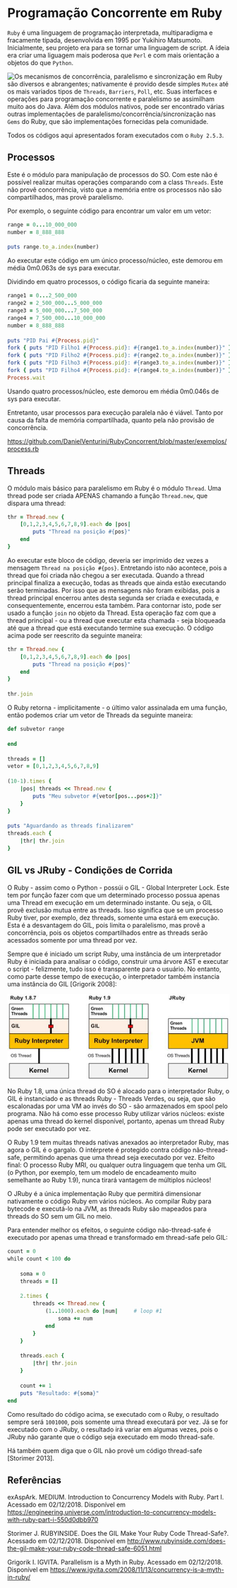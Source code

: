 # Programação Concorrente em Ruby

```Ruby``` é uma linguagem de programação interpretada, multiparadigma e fracamente tipada, desenvolvida em 1995 por Yukihiro Matsumoto. Inicialmente, seu projeto era para se tornar uma linguagem de script. A ídeia era criar uma liguagem mais poderosa que ```Perl``` e com mais orientação a objetos do que ```Python```.

<img align="left" src="https://github.com/DanielVenturini/RubyConcorrent/blob/master/imagens/logo.png">


Os mecanismos de concorrência, paralelismo e sincronização em Ruby são diversos e abrangentes; nativamente é provido desde simples ```Mutex``` até os mais variados tipos de ```Threads```, ```Barriers```, ```Poll```, etc. Suas interfaces e operações para programação concorrente e paralelismo se assimilham muito aos do Java. Além dos módulos nativos, pode ser encontrado várias outras implementações de paralelismo/concorrência/sincronização nas ```Gems``` do Ruby, que são implementações fornecidas pela comunidade.

Todos os códigos aqui apresentados foram executados com o ```Ruby 2.5.3```.

## Processos
Este é o módulo para manipulação de processos do SO. Com este não é possível realizar muitas operações comparando com a class ```Threads```. Este não provê concorrência, visto que a memória entre os processos não são compartilhados, mas provê paralelismo.

Por exemplo, o seguinte código para encontrar um valor em um vetor:

```ruby
range = 0...10_000_000
number = 8_888_888

puts range.to_a.index(number)
```

Ao executar este código em um único processo/núcleo, este demorou em média 0m0.063s de sys para executar.

Dividindo em quatro processos, o código ficaria da seguinte maneira:

```ruby
range1 = 0...2_500_000
range2 = 2_500_000...5_000_000
range3 = 5_000_000...7_500_000
range4 = 7_500_000...10_000_000
number = 8_888_888

puts "PID Pai #{Process.pid}"
fork { puts "PID Filho1 #{Process.pid}: #{range1.to_a.index(number)}" }
fork { puts "PID Filho2 #{Process.pid}: #{range2.to_a.index(number)}" }
fork { puts "PID Filho3 #{Process.pid}: #{range3.to_a.index(number)}" }
fork { puts "PID Filho4 #{Process.pid}: #{range4.to_a.index(number)}" }
Process.wait
```

Usando quatro processos/núcleo, este demorou em ḿédia 0m0.046s de sys para executar.

Entretanto, usar processos para execução paralela não é viável. Tanto por causa da falta de memória compartilhada, quanto pela não provisão de concorrência.

https://github.com/DanielVenturini/RubyConcorrent/blob/master/exemplos/process.rb

## Threads
O módulo mais básico para paralelismo em Ruby é o módulo ```Thread```. Uma thread pode ser criada APENAS chamando a função ```Thread.new```, que dispara uma thread:

```ruby
thr = Thread.new {
	[0,1,2,3,4,5,6,7,8,9].each do |pos|
		puts "Thread na posição #{pos}"
	end
}
```

Ao executar este bloco de código, deveria ser imprimido dez vezes a mensagem ```Thread na posição #{pos}```. Entretando isto não acontece, pois a thread que foi criada não chegou a ser executada. Quando a thread principal finaliza a execução, todas as threads que ainda estão executando serão terminadas. Por isso que as mensagens não foram exibidas, pois a thread principal encerrou antes desta segunda ser criada e executada, e consequentemente, encerrou esta também. Para contornar isto, pode ser usado a função ```join``` no objeto da Thread. Esta operação faz com que a thread principal - ou a thread que executar esta chamada - seja bloqueada até que a thread que está executando termine sua execução. O código acima pode ser reescrito da seguinte maneira:

```ruby
thr = Thread.new {
	[0,1,2,3,4,5,6,7,8,9].each do |pos|
		puts "Thread na posição #{pos}"
	end
}

thr.join
```

O Ruby retorna - implicitamente - o último valor assinalada em uma função, então podemos criar um vetor de Threads da seguinte maneira:

```ruby
def subvetor range
	
end

threads = []
vetor = [0,1,2,3,4,5,6,7,8,9]

(10-1).times {
	|pos| threads << Thread.new {
		puts "Meu subvetor #{vetor[pos...pos+2]}"
	}
}

puts "Aguardando as threads finalizarem"
threads.each {
	|thr| thr.join
}
```


## GIL vs JRuby - Condições de Corrida
O Ruby - assim como o Python - possúi o GIL - Global Interpreter Lock. Este tem por função fazer com que um determinado processo possua apenas uma Thread em execução em um determinado instante. Ou seja, o GIL provê exclusão mutua entre as threads. Isso significa que se um processo Ruby tiver, por exemplo, dez threads, somente uma estará em execução. Esta é a desvantagem do GIL, pois limita o paralelismo, mas provê a concorrência, pois os objetos compartilhados entre as threads serão acessados somente por uma thread por vez.

Sempre que é iniciado um script Ruby, uma instância de um interpretador Ruby é iniciada para analisar o código, construir uma árvore AST e executar o script - felizmente, tudo isso é transparente para o usuário. No entanto, como parte desse tempo de execução, o interpretador também instancia uma instância do GIL [Grigorik 2008]:

<p align="center">
	<img src="https://github.com/DanielVenturini/RubyConcorrent/blob/master/imagens/gilvsjruby.jpeg">
</p>

No Ruby 1.8, uma única thread do SO é alocado para o interpretador Ruby, o GIL é instanciado e as threads Ruby - Threads Verdes, ou seja, que são escalonadas por uma VM ao invés do SO - são armazenados em spool pelo programa. Não há como esse processo Ruby utilizar vários núcleos: existe apenas uma thread do kernel disponível, portanto, apenas um thread Ruby pode ser executado por vez.

O Ruby 1.9 tem muitas threads nativas anexados ao interpretador Ruby, mas agora o GIL é o gargalo. O intérprete é protegido contra código não-thread-safe, permitindo apenas que uma thread seja executado por vez. Efeito final: O processo Ruby MRI, ou qualquer outra linguagem que tenha um GIL (o Python, por exemplo, tem um modelo de encadeamento muito semelhante ao Ruby 1.9), nunca tirará vantagem de múltiplos núcleos!

O JRuby é a única implementação Ruby que permitirá dimensionar nativamente o código Ruby em vários núcleos. Ao compilar Ruby para bytecode e executá-lo na JVM, as threads Ruby são mapeados para threads do SO sem um GIL no meio.

Para entender melhor os efeitos, o seguinte código não-thread-safe é executado por apenas uma thread e transformado em thread-safe pelo GIL:

```ruby
count = 0
while count < 100 do

	soma = 0
	threads = []

	2.times {
		threads << Thread.new {
			(1..1000).each do |num|		# loop #1
				soma += num
			end
		}
	}

	threads.each {
		|thr| thr.join
	}

	count += 1
	puts "Resultado: #{soma}"
end
```

Como resultado do código acima, se executado com o Ruby, o resultado sempre será ```1001000```, pois somente uma thread executará por vez. Já se for executado com o JRuby, o resultado irá variar em algumas vezes, pois o JRuby não garante que o código seja executado em modo thread-safe.

Há também quem diga que o GIL não provê um código thread-safe [Storimer 2013].

## Referências
exAspArk. MEDIUM. Introduction to Concurrency Models with Ruby. Part I. Acessado em 02/12/2018. Disponível em https://engineering.universe.com/introduction-to-concurrency-models-with-ruby-part-i-550d0dbb970

Storimer J. RUBYINSIDE. Does the GIL Make Your Ruby Code Thread-Safe?. Acessado em 02/12/2018. Disponível em http://www.rubyinside.com/does-the-gil-make-your-ruby-code-thread-safe-6051.html

Grigorik I. IGVITA. Parallelism is a Myth in Ruby. Acessado em 02/12/2018. Disponível em https://www.igvita.com/2008/11/13/concurrency-is-a-myth-in-ruby/